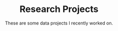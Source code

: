 ---
layout: page
title: Research Projects
subtitle: These are some data projects I recently worked on.
use-site-title: true
---